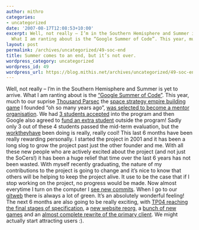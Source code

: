 ```yaml
---
author: mithro
categories:
- uncategorized
date: '2007-08-17T12:08:53+10:00'
excerpt: Well, not really – I’m in the Southern Hemisphere and Summer is yet to arrive.
  What I am ranting about is the “Google Summer of Code”. This year, much to...
layout: post
permalink: /archives/uncategorized/49-soc-end
title: Summer comes to an end, but it’s not over.
wordpress_category: uncategorized
wordpress_id: 49
wordpress_url: https://blog.mithis.net/archives/uncategorized/49-soc-end
---
```

Well, not really – I’m in the Southern Hemisphere and Summer is yet to arrive. What I am ranting about is the [“Google Summer of Code”](http://code.google.com/soc/). This year, much to our suprise [Thousand Parsec](http://www.thousandparsec.net/tp/) the [space strategy empire building game](http://en.wikipedia.org/wiki/4x) I founded “oh so many years ago”, [was selected to become a mentor organisation](http://www.thousandparsec.net/tp/news.php/2007-03-16-0157).
We had [3 students accepted](http://www.thousandparsec.net/tp/news.php/2007-04-14-1326) into the program and then Google also agreed to [fund an extra student](http://www.thousandparsec.net/tp/news.php/2007-06-05-1406) outside the program! Sadly only 3 out of these 4 students passed the mid-term evaluation, but the [work](http://git.thousandparsec.net/gitweb/gitweb.cgi?p=tpruledev.git;a=summary)[they](http://git.thousandparsec.net/gitweb/gitweb.cgi?p=tpserver-cpp.git;a=shortlog;h=rfts)[have](http://git.thousandparsec.net/gitweb/gitweb.cgi?p=metaserver-lite.git;a=shortlog;h=rewrite) been doing is really, really cool!
This last 6 months have been really rewarding personally. I started the project in 2001 and it has been a long slog to grow the project past just the other founder and me. With all these new people who are actively excited about the project (and not just the SoCers!) it has been a huge relief that time over the last 6 years has not been wasted. With myself recently graduating, the nature of my contributions to the project is going to change and it’s nice to know that others will be helping to keep the project alive.
It use to be the case that if I stop working on the project, no progress would be made. Now almost everytime I turn on the computer I [see new commits](http://www.thousandparsec.net/tp/mailman.php/listinfo/tp-cvs). When I go to our [gitweb](http://git.thousandparsec.net/gitweb/gitweb.cgi) there is always a lot of green. It’s an absolutely wonderful feeling!
The next 6 months are also going to be really exciting, with [TP04 reaching the final stages of specification](http://www.thousandparsec.net/tp/dev/documents/protocol4.php), a [new website reorg](http://git.thousandparsec.net/gitweb/gitweb.cgi?p=web.git;a=shortlog;h=reorg), a [bunch of new games](http://www.thousandparsec.net/wiki/Rulesets) and an [almost complete rewrite of the primary client](http://git.thousandparsec.net/gitweb/gitweb.cgi?p=tpclient-pywx.git;a=shortlog;h=development). We might actually start attracting users :).[
](http://git.thousandparsec.net/gitweb/gitweb.cgi?p=tpclient-pywx.git;a=shortlog;h=development)
